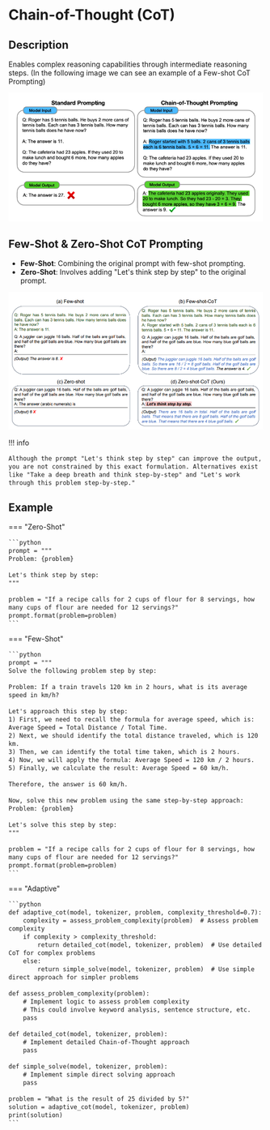 # Chain-of-Thought (CoT)

## Description

Enables complex reasoning capabilities through intermediate reasoning steps. (In the following image we can see an example of a Few-shot CoT Prompting)

![](chain_of_thought/image2.png)

## Few-Shot & Zero-Shot CoT Prompting

- **Few-Shot**: Combining the original prompt with few-shot prompting.
- **Zero-Shot**: Involves adding "Let's think step by step" to the original prompt.

![](chain_of_thought/image1.png)

!!! info

    Although the prompt "Let's think step by step" can improve the output, you are not constrained by this exact formulation. Alternatives exist like "Take a deep breath and think step-by-step" and "Let's work through this problem step-by-step."

## Example

=== "Zero-Shot"

    ```python
    prompt = """
    Problem: {problem}

    Let's think step by step:
    """

    problem = "If a recipe calls for 2 cups of flour for 8 servings, how many cups of flour are needed for 12 servings?"
    prompt.format(problem=problem)
    ```

=== "Few-Shot"

    ```python
    prompt = """
    Solve the following problem step by step:

    Problem: If a train travels 120 km in 2 hours, what is its average speed in km/h?

    Let's approach this step by step:
    1) First, we need to recall the formula for average speed, which is: Average Speed = Total Distance / Total Time.
    2) Next, we should identify the total distance traveled, which is 120 km.
    3) Then, we can identify the total time taken, which is 2 hours.
    4) Now, we will apply the formula: Average Speed = 120 km / 2 hours.
    5) Finally, we calculate the result: Average Speed = 60 km/h.

    Therefore, the answer is 60 km/h.

    Now, solve this new problem using the same step-by-step approach:
    Problem: {problem}

    Let's solve this step by step:
    """

    problem = "If a recipe calls for 2 cups of flour for 8 servings, how many cups of flour are needed for 12 servings?"
    prompt.format(problem=problem)
    ```

=== "Adaptive"

    ```python
    def adaptive_cot(model, tokenizer, problem, complexity_threshold=0.7):
        complexity = assess_problem_complexity(problem)  # Assess problem complexity
        if complexity > complexity_threshold:
            return detailed_cot(model, tokenizer, problem)  # Use detailed CoT for complex problems
        else:
            return simple_solve(model, tokenizer, problem)  # Use simple direct approach for simpler problems

    def assess_problem_complexity(problem):
        # Implement logic to assess problem complexity
        # This could involve keyword analysis, sentence structure, etc.
        pass

    def detailed_cot(model, tokenizer, problem):
        # Implement detailed Chain-of-Thought approach
        pass

    def simple_solve(model, tokenizer, problem):
        # Implement simple direct solving approach
        pass

    problem = "What is the result of 25 divided by 5?"
    solution = adaptive_cot(model, tokenizer, problem)
    print(solution)
    ```
